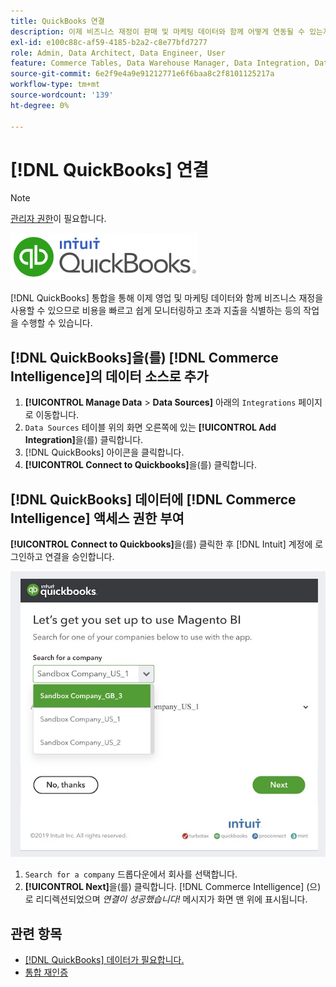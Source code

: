 ```yaml
---
title: QuickBooks 연결
description: 이제 비즈니스 재정이 판매 및 마케팅 데이터와 함께 어떻게 연동될 수 있는지 알아보고 비용을 빠르고 쉽게 탭하고, 과소비를 식별하는 등의 작업을 수행할 수 있습니다.
exl-id: e100c88c-af59-4185-b2a2-c8e77bfd7277
role: Admin, Data Architect, Data Engineer, User
feature: Commerce Tables, Data Warehouse Manager, Data Integration, Data Import/Export
source-git-commit: 6e2f9e4a9e91212771e6f6baa8c2f8101125217a
workflow-type: tm+mt
source-wordcount: '139'
ht-degree: 0%

---
```


# [!DNL QuickBooks] 연결

>[!NOTE]
>
>[관리자 권한](../../../administrator/user-management/user-management.md)이 필요합니다.

![](../../../assets/Quickbooks.png)

[!DNL QuickBooks] 통합을 통해 이제 영업 및 마케팅 데이터와 함께 비즈니스 재정을 사용할 수 있으므로 비용을 빠르고 쉽게 모니터링하고 초과 지출을 식별하는 등의 작업을 수행할 수 있습니다.

## [!DNL QuickBooks]을(를) [!DNL Commerce Intelligence]의 데이터 소스로 추가

1. **[!UICONTROL Manage Data** > **Data Sources]** 아래의 `Integrations` 페이지로 이동합니다.
1. `Data Sources` 테이블 위의 화면 오른쪽에 있는 **[!UICONTROL Add Integration]**&#x200B;을(를) 클릭합니다.
1. [!DNL QuickBooks] 아이콘을 클릭합니다.
1. **[!UICONTROL Connect to Quickbooks]**&#x200B;을(를) 클릭합니다.

## [!DNL QuickBooks] 데이터에 [!DNL Commerce Intelligence] 액세스 권한 부여

**[!UICONTROL Connect to Quickbooks]**&#x200B;을(를) 클릭한 후 [!DNL Intuit] 계정에 로그인하고 연결을 승인합니다.

![](../../../assets/QuickBooks_App_Store_1.jpg)

1. `Search for a company` 드롭다운에서 회사를 선택합니다.
1. **[!UICONTROL Next]**&#x200B;을(를) 클릭합니다. [!DNL Commerce Intelligence] (으)로 리디렉션되었으며 *연결이 성공했습니다!* 메시지가 화면 맨 위에 표시됩니다.

## 관련 항목

* [ [!DNL QuickBooks] 데이터가 필요합니다.](../integrations/quickbooks-data.md)
* [통합 재인증](https://experienceleague.adobe.com/docs/commerce-knowledge-base/kb/how-to/mbi-reauthenticating-integrations.html?lang=ko)
